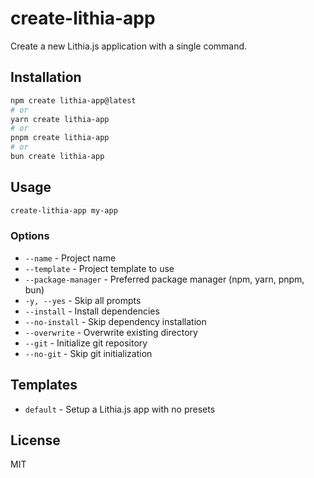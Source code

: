 # create-lithia-app

Create a new Lithia.js application with a single command.

## Installation

```bash
npm create lithia-app@latest
# or
yarn create lithia-app
# or
pnpm create lithia-app
# or
bun create lithia-app
```

## Usage

```bash
create-lithia-app my-app
```

### Options

- `--name` - Project name
- `--template` - Project template to use
- `--package-manager` - Preferred package manager (npm, yarn, pnpm, bun)
- `-y, --yes` - Skip all prompts
- `--install` - Install dependencies
- `--no-install` - Skip dependency installation
- `--overwrite` - Overwrite existing directory
- `--git` - Initialize git repository
- `--no-git` - Skip git initialization

## Templates

- `default` - Setup a Lithia.js app with no presets

## License

MIT
